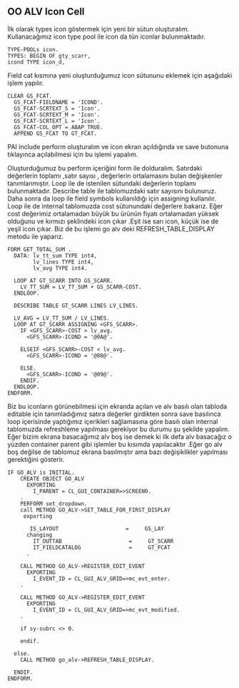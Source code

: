 ## OO ALV Icon Cell

İlk olarak types icon göstermek için yeni bir sütun oluşturalım.
Kullanacağımız icon  type pool ile icon da tün iconlar bulunmaktadır.

```cadence
TYPE-POOLs icon.
TYPES: BEGIN OF gty_scarr,
icond TYPE icon_d,
```

Field cat kısmına yeni oluşturduğumuz icon sütununu eklemek için aşağıdaki işlem yapılır.

```cadence
CLEAR GS_FCAT.
  GS_FCAT-FIELDNAME = 'ICOND'.
  GS_FCAT-SCRTEXT_S = 'Icon'.
  GS_FCAT-SCRTEXT_M = 'Icon'.
  GS_FCAT-SCRTEXT_L = 'Icon'.
  GS_FCAT-COL_OPT = ABAP_TRUE.
  APPEND GS_FCAT TO GT_FCAT.
```

PAI include perform oluşturalım ve icon ekran açıldığında ve save butonuna tıklayınca açılabilmesi için bu işlemi yapalım. 

Oluşturduğumuz bu perform içeriğini form ile dolduralım.
Satırdaki değerlerin toplamı ,satır sayısı , değerlerin ortalamasını bulan değişkenler tanımlanmıştır.
Loop ile de istenilen sütundaki değerlerin toplamı bulunmaktadır.
Describe table ile tablomuzdaki satır sayısını bulunuruz.
Daha sonra da loop ile field symbols kullanıldığı için assigning kullanılır.
Loop ile  de internal tablomuzda  cost sütunundaki değerlere bakarız. Eğer cost değerimiz ortalamadan büyük bu ürünün fiyatı ortalamadan yüksek olduğunu ve  kırmızı şeklindeki icon çıkar .Eşit ise sarı icon, küçük ise de yeşil icon çıkar. Biz de bu işlemi go alv deki REFRESH_TABLE_DISPLAY metodu ile yaparız.

```cadence
FORM GET_TOTAL_SUM .
  DATA: lv_tt_sum TYPE int4,
        lv_lines TYPE int4,
        lv_avg TYPE int4.

  LOOP AT GT_SCARR INTO GS_SCARR.
    LV_TT_SUM = LV_TT_SUM + GS_SCARR-COST.
  ENDLOOP.

  DESCRIBE TABLE GT_SCARR LINES LV_LINES.

  LV_AVG = LV_TT_SUM / LV_LINES.
  LOOP AT GT_SCARR ASSIGNING <GFS_SCARR>.
    IF <GFS_SCARR>-COST > lv_avg.
      <GFS_SCARR>-ICOND = '@0A@'.

    ELSEIF <GFS_SCARR>-COST < lv_avg.
      <GFS_SCARR>-ICOND = '@08@'.

    ELSE.
      <GFS_SCARR>-ICOND = '@09@'.
    ENDIF.
  ENDLOOP.
ENDFORM.      
```

Biz bu iconların görünebilmesi için ekranda açılan ve alv basılı olan tabloda editable için tanımladığımız satıra değerler girdikten sonra save basılınca loop içerisinde yaptığımız içerikleri sağlamasına göre  basılı olan internal tablomuzda refreshleme yapılması gerekiyor bu durumu şu şekilde yapalım. Eğer bizim ekrana basacağımız alv boş ise demek ki ilk defa alv basacağız o yüzden container parent  gibi işlemler bu kısımda yapılacaktır .Eğer go alv boş değilse de tablomuz ekrana basılmıştır ama bazı değişiklikler yapılması gerektiğini gösterir.

```cadence
IF GO_ALV is INITIAL.
    CREATE OBJECT GO_ALV
      EXPORTING
        I_PARENT = CL_GUI_CONTAINER=>SCREEN0.
    .
    PERFORM set_dropdown.
    call METHOD GO_ALV->SET_TABLE_FOR_FIRST_DISPLAY
     exporting

       IS_LAYOUT                     =     GS_LAY
      changing
        IT_OUTTAB                     =     GT_SCARR
        IT_FIELDCATALOG               =     GT_FCAT
      .

    CALL METHOD GO_ALV->REGISTER_EDIT_EVENT
      EXPORTING
        I_EVENT_ID = CL_GUI_ALV_GRID=>mc_evt_enter.
    .

    CALL METHOD GO_ALV->REGISTER_EDIT_EVENT
      EXPORTING
        I_EVENT_ID = CL_GUI_ALV_GRID=>mc_evt_modified.
    .

    if sy-subrc <> 0.

    endif.

  else.
    CALL METHOD go_alv->REFRESH_TABLE_DISPLAY.

  ENDIF.
ENDFORM.
```
